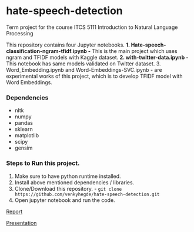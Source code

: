 # hate-speech-detection
Term project for the course ITCS 5111 Introduction to Natural Language Processing

This repository contains four Jupyter notebooks.
**1. Hate-speech-classification-ngram-tfidf.ipynb -** This is the main project which uses ngram and TFIDF models with Kaggle dataset.
**2. with-twitter-data.ipynb -** This notebook has same models validated on Twitter dataset.
3. Word_Embedding.ipynb and Word-Embeddings-SVC.ipynb - are experimental works of this project, which is to develop TFIDF model with Word Embeddings. 

### Dependencies

 - nltk
 - numpy
 - pandas
 - sklearn
 - matplotlib
 - scipy
 - gensim

### Steps to Run this project.
1. Make sure to have python runtime installed.
2. Install above mentioned dependencies / libraries.
3. Clone/Download this repository. - `git clone https://github.com/venkyhegde/hate-speech-detection.git`
4. Open jupyter notebook and run the code.


[Report](https://github.com/venkyhegde/hate-speech-detection/blob/master/Report/Final-Report.pdf)


[Presentation](https://github.com/venkyhegde/hate-speech-detection/blob/master/Presenation/Final-Presentation.pdf)
